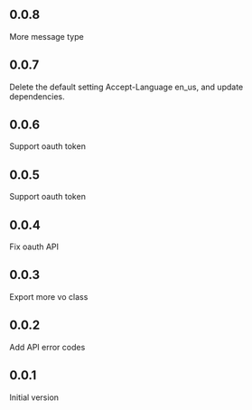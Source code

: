 ## 0.0.8
More message type

## 0.0.7
Delete the default setting Accept-Language en_us, and update dependencies.

## 0.0.6
Support oauth token

## 0.0.5
Support oauth token

## 0.0.4
Fix oauth API

## 0.0.3
Export more vo class

## 0.0.2
Add API error codes

## 0.0.1
Initial version

